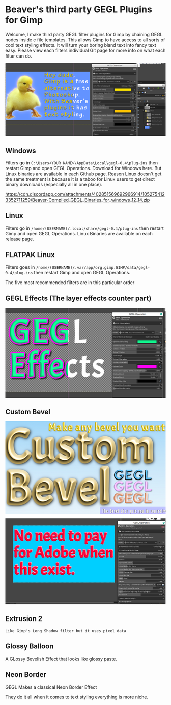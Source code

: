Beaver's third party GEGL Plugins for Gimp
=========
Welcome, I make third party GEGL filter plugins for Gimp by chaining GEGL nodes inside c file templates. This allows Gimp to have access to all sorts of cool text styling effects. It will turn your boring bland text into fancy text easy. Please view each filters individual Git page for more info on what each filter can do.


![image preview](effects_example.png  )

## Windows
Filters go in `C:\Users<YOUR NAME>\AppData\Local\gegl-0.4\plug-ins` then restart Gimp and open GEGL Operations.
  Download for Windows here. But Linux binaries are available in each Github page. Reason Linux doesn't get the 
  same treatment is because it is a taboo for Linux users to get direct binary downloads (especially all in one place).

https://cdn.discordapp.com/attachments/402851569692966914/1052754123352711259/Beaver-Compiled_GEGL_Binaries_for_windows_12_14.zip
  
  
## Linux 
Filters go in `/home/(USERNAME)/.local/share/gegl-0.4/plug-ins` then restart Gimp and open GEGL Operations. 
Linux Binaries are available  on each release page.
  
  
## FLATPAK Linux
  Filters goes in `/home/(USERNAME)/.var/app/org.gimp.GIMP/data/gegl-0.4/plug-ins` then restart Gimp and open GEGL Operations. 
  
  
  The five most recommended filters are in this particular order 
## GEGL Effects (The layer effects counter part)
  ![image preview](effects4.png )
  
## Custom Bevel
  ![image preview](customb.png )
  
  
## Extrusion 2 
    
    Like Gimp's Long Shadow filter but it uses pixel data

  
## Glossy Balloon
  A GLossy Bevelish Effect that looks like glossy paste.
  
 ## Neon Border 
  GEGL Makes a classical Neon Border Effect
  
They do it all when it comes to text styling everything is more niche. 
  

